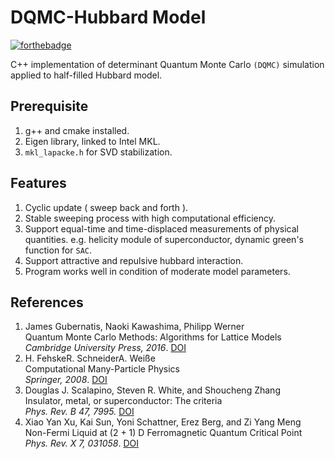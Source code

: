 DQMC-Hubbard Model
==================

[![forthebadge](https://forthebadge.com/images/badges/works-on-my-machine.svg)](https://forthebadge.com)

C++ implementation of determinant Quantum Monte Carlo `(DQMC)` simulation applied to half-filled Hubbard model.

Prerequisite
------------
1. g++ and cmake installed.
2. Eigen library, linked to Intel MKL.
3. `mkl_lapacke.h` for SVD stabilization.

Features
--------
1. Cyclic update ( sweep back and forth ).
2. Stable sweeping process with high computational efficiency.
3. Support equal-time and time-displaced measurements of physical quantities. e.g. helicity module of superconductor, dynamic green's function for `SAC`.
4. Support attractive and repulsive hubbard interaction.
5. Program works well in condition of moderate model parameters.

References
----------
1. James Gubernatis, Naoki Kawashima, Philipp Werner  
Quantum Monte Carlo Methods: Algorithms for Lattice Models  
*Cambridge University Press, 2016*. [DOI](https://doi.org/10.1017/CBO9780511902581)
2. H. FehskeR. SchneiderA. Weiße  
Computational Many-Particle Physics  
*Springer, 2008*. [DOI](https://doi.org/10.1007/978-3-540-74686-7)
3. Douglas J. Scalapino, Steven R. White, and Shoucheng Zhang  
Insulator, metal, or superconductor: The criteria  
*Phys. Rev. B 47, 7995.* [DOI](https://doi.org/10.1103/PhysRevB.47.7995)
4. Xiao Yan Xu, Kai Sun, Yoni Schattner, Erez Berg, and Zi Yang Meng  
Non-Fermi Liquid at (2 + 1) D Ferromagnetic Quantum Critical Point  
*Phys. Rev. X 7, 031058*. [DOI](https://doi.org/10.1103/PhysRevX.7.031058)
   
